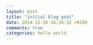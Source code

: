 ```yaml
---
layout: post
title: "initial blog post"
date: 2014-12-26 16:34:32 +0100
comments: true
categories: hello world
---
```

